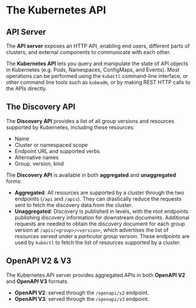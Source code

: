 # The Kubernetes API

## API Server

The **API server** exposes an HTTP API, enabling end users, different parts of clusters, and external components to communicate with each other.

The **Kubernetes API** lets you query and manipulate the state of API objects in Kubernetes (e.g. Pods, Namespaces, ConfigMaps, and Events). Most operations can be performed using the `kubectl` command-line interface, or other command line tools such as `kubeadm`, or by making REST HTTP calls to the APIs directly.

## The Discovery API

The **Discovery API** provides a list of all group versions and resources supported by Kubernetes, including these resources:

* Name
* Cluster or namespaced scope
* Endpoint URL and supported verbs
* Alternative names
* Group, version, kind

The **Discovery API** is available in both **aggregated** and **unaggregated** forms:

* **Aggregated**: All resources are supported by a cluster through the two endpoints (`/api` and `/apis`). They can drastically reduce the requests sent to fetch the discovery data from the cluster.
* **Unaggregated**: Discovery is published in levels, with the root endpoints publishing discovery information for downstream documents. Additional requests are needed to obtain the discovery document for each group version at `/apis/<group>/<version>`, which advertises the list of resources served under a _particular group version_. These endpoints are used by `kubectl` to fetch the list of resources supported by a cluster.

## OpenAPI V2 & V3

The Kubernetes API server provides aggregated APIs in both **OpenAPI V2** and **OpenAPI V3** formats.

* **OpenAPI V2**: served through the `/openapi/v2` endpoint.
* **OpenAPI V3**: served through the `/openapi/v3` endpoint.